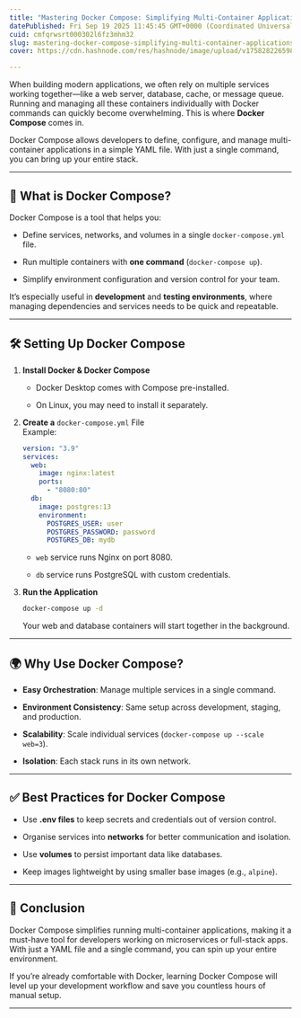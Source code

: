```yaml
---
title: "Mastering Docker Compose: Simplifying Multi-Container Applications"
datePublished: Fri Sep 19 2025 11:45:45 GMT+0000 (Coordinated Universal Time)
cuid: cmfqrwsrt000302l6fz3mhm32
slug: mastering-docker-compose-simplifying-multi-container-applications
cover: https://cdn.hashnode.com/res/hashnode/image/upload/v1758282265984/632bac56-2f1d-407a-b112-28ccac6f68d9.png

---
```


When building modern applications, we often rely on multiple services working together—like a web server, database, cache, or message queue. Running and managing all these containers individually with Docker commands can quickly become overwhelming. This is where **Docker Compose** comes in.

Docker Compose allows developers to define, configure, and manage multi-container applications in a simple YAML file. With just a single command, you can bring up your entire stack.

---

## 🔹 What is Docker Compose?

Docker Compose is a tool that helps you:

* Define services, networks, and volumes in a single `docker-compose.yml` file.
    
* Run multiple containers with **one command** (`docker-compose up`).
    
* Simplify environment configuration and version control for your team.
    

It’s especially useful in **development** and **testing environments**, where managing dependencies and services needs to be quick and repeatable.

---

## 🛠 Setting Up Docker Compose

1. **Install Docker & Docker Compose**
    
    * Docker Desktop comes with Compose pre-installed.
        
    * On Linux, you may need to install it separately.
        
2. **Create a** `docker-compose.yml` File  
    Example:
    
    ```yaml
    version: "3.9"
    services:
      web:
        image: nginx:latest
        ports:
          - "8080:80"
      db:
        image: postgres:13
        environment:
          POSTGRES_USER: user
          POSTGRES_PASSWORD: password
          POSTGRES_DB: mydb
    ```
    
    * `web` service runs Nginx on port 8080.
        
    * `db` service runs PostgreSQL with custom credentials.
        
3. **Run the Application**
    
    ```bash
    docker-compose up -d
    ```
    
    Your web and database containers will start together in the background.
    

---

## 🌍 Why Use Docker Compose?

* **Easy Orchestration**: Manage multiple services in a single command.
    
* **Environment Consistency**: Same setup across development, staging, and production.
    
* **Scalability**: Scale individual services (`docker-compose up --scale web=3`).
    
* **Isolation**: Each stack runs in its own network.
    

---

## ✅ Best Practices for Docker Compose

* Use **.env files** to keep secrets and credentials out of version control.
    
* Organise services into **networks** for better communication and isolation.
    
* Use **volumes** to persist important data like databases.
    
* Keep images lightweight by using smaller base images (e.g., `alpine`).
    

---

## 🏁 Conclusion

Docker Compose simplifies running multi-container applications, making it a must-have tool for developers working on microservices or full-stack apps. With just a YAML file and a single command, you can spin up your entire environment.

If you’re already comfortable with Docker, learning Docker Compose will level up your development workflow and save you countless hours of manual setup.

---